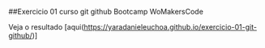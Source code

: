##Exercicio 01 curso git github Bootcamp WoMakersCode

Veja o resultado [aqui(https://yaradanieleuchoa.github.io/exercicio-01-git-github/)]
